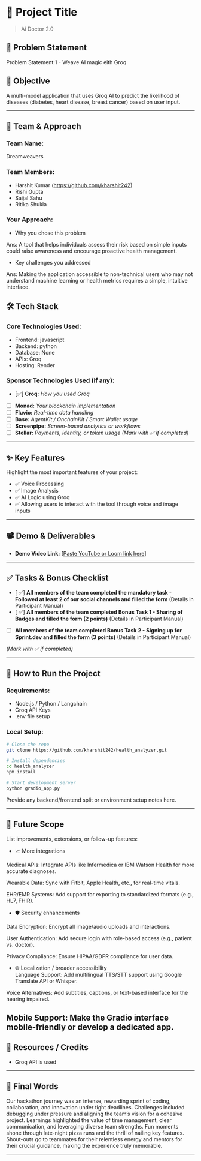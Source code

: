 
# 🚀 Project Title

> Ai Doctor 2.0

## 📌 Problem Statement

Problem Statement 1 - Weave AI magic eith Groq

## 🎯 Objective
A multi-model application that uses Groq AI to predict the likelihood of diseases (diabetes, heart disease, breast cancer) based on user input.

---

## 🧠 Team & Approach

### Team Name:  
Dreamweavers

### Team Members:  
- Harshit Kumar  (https://github.com/kharshit242)
- Rishi Gupta 
- Saijal Sahu
- Ritika Shukla

### Your Approach:  
- Why you chose this problem  

Ans: A tool that helps individuals assess their risk based on simple inputs could raise awareness and encourage proactive health management.

- Key challenges you addressed  

Ans: Making the application accessible to non-technical users who may not understand machine learning or health metrics requires a simple, intuitive interface.


## 🛠️ Tech Stack

### Core Technologies Used:
- Frontend: javascript
- Backend: python
- Database: None
- APIs: Groq
- Hosting: Render

### Sponsor Technologies Used (if any):
- [✅] **Groq:** _How you used Groq_  
- [ ] **Monad:** _Your blockchain implementation_  
- [ ] **Fluvio:** _Real-time data handling_  
- [ ] **Base:** _AgentKit / OnchainKit / Smart Wallet usage_  
- [ ] **Screenpipe:** _Screen-based analytics or workflows_  
- [ ] **Stellar:** _Payments, identity, or token usage_
*(Mark with ✅ if completed)*
---

## ✨ Key Features

Highlight the most important features of your project:

- ✅ Voice Processing  
- ✅ Image Analysis 
- ✅ AI Logic using Groq   
- ✅ Allowing users to interact with the tool through voice and image inputs  


---

## 📽️ Demo & Deliverables

- **Demo Video Link:** [[Paste YouTube or Loom link here](https://youtu.be/lq-PgyslHPQ)]  
 

---

## ✅ Tasks & Bonus Checklist

- [ ✅] **All members of the team completed the mandatory task - Followed at least 2 of our social channels and filled the form** (Details in Participant Manual)  
- [ ✅] **All members of the team completed Bonus Task 1 - Sharing of Badges and filled the form (2 points)**  (Details in Participant Manual)
- [ ] **All members of the team completed Bonus Task 2 - Signing up for Sprint.dev and filled the form (3 points)**  (Details in Participant Manual)

*(Mark with ✅ if completed)*

---

## 🧪 How to Run the Project

### Requirements:
- Node.js / Python / Langchain
- Groq API Keys 
- .env file setup 

### Local Setup:
```bash
# Clone the repo
git clone https://github.com/kharshit242/health_analyzer.git

# Install dependencies
cd health_analyzer
npm install 

# Start development server
python gradio_app.py
```

Provide any backend/frontend split or environment setup notes here.

---

## 🧬 Future Scope

List improvements, extensions, or follow-up features:

- 📈 More integrations  

Medical APIs: Integrate APIs like Infermedica or IBM Watson Health for more accurate diagnoses.

Wearable Data: Sync with Fitbit, Apple Health, etc., for real-time vitals.

EHR/EMR Systems: Add support for exporting to standardized formats (e.g., HL7, FHIR).


- 🛡️ Security enhancements  

Data Encryption: Encrypt all image/audio uploads and interactions.

User Authentication: Add secure login with role-based access (e.g., patient vs. doctor).

Privacy Compliance: Ensure HIPAA/GDPR compliance for user data.


- 🌐 Localization / broader accessibility  
Language Support: Add multilingual TTS/STT support using Google Translate API or Whisper.

Voice Alternatives: Add subtitles, captions, or text-based interface for the hearing impaired.

Mobile Support: Make the Gradio interface mobile-friendly or develop a dedicated app.
---

## 📎 Resources / Credits

- Groq API is used  
---

## 🏁 Final Words

Our hackathon journey was an intense, rewarding sprint of coding, collaboration, and innovation under tight deadlines. Challenges included debugging under pressure and aligning the team’s vision for a cohesive project. Learnings highlighted the value of time management, clear communication, and leveraging diverse team strengths. Fun moments shone through late-night pizza runs and the thrill of nailing key features. Shout-outs go to teammates for their relentless energy and mentors for their crucial guidance, making the experience truly memorable.

---
